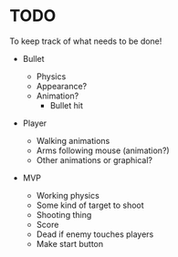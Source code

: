 # TODO

To keep track of what needs to be done!

* Bullet
  * Physics
  * Appearance?
  * Animation?
    * Bullet hit
* Player
  * Walking animations
  * Arms following mouse (animation?)
  * Other animations or graphical?

* MVP
  * Working physics
  * Some kind of target to shoot
  * Shooting thing
  * Score
  * Dead if enemy touches players
  * Make start button
